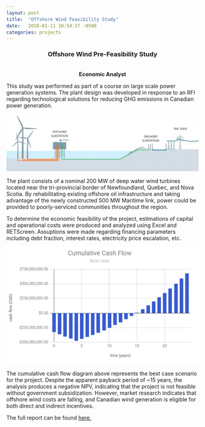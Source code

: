 ```yaml
---
layout: post
title:  "Offshore Wind Feasibility Study"
date:   2018-01-11 10:54:37 -0500
categories: projects
---
```




<div class="text-section">
<div style="text-align:center"><h3>Offshore Wind Pre-Feasibility Study</h3><br>
<b>Economic Analyst</b></div>



<p>This study was performed as part of a course on large scale power generation systems. The plant design was developed in response to an RFI regarding technological solutions for reducing GHG emissions in Canadian power generation. 
</p>

</div>
<img src="/assets/posts/offshorewind.png">
<div class="text-section">
<p>The plant consists of a nominal 200 MW of deep water wind turbines located near the tri-provincial border of Newfoundland, Quebec, and Nova Scotia. By rehabilitating existing offshore oil infrastructure and taking advantage of the newly constructed 500 MW Maritime link, power could be provided to poorly-serviced communities throughout the region. </p>


<p>To determine the economic feasibility of the project, estimations of capital and operational costs were produced and analyzed using Excel and RETScreen. Assuptions were made regarding financing parameters including debt fraction, interest rates, electricity price escalation, etc.  </p>
</div>
<img src="/assets/posts/offshorewind_cashflow.png">
<div class="text-section">
<p>The cumulative cash flow diagram above represents the best case scenario for the project. Despite the apparent payback period of ~15 years, the analysis produces a negative NPV, indicating that the project is not feasible without government subsidization. However, market research indicates that offshore wind costs are falling, and Canadian wind generation is eligible for both direct and indirect incentives. </p>
<p> The full report can be found <a href="/assets/pdfs/offshorewind_report.pdf">here.</a></p><br>


</div>